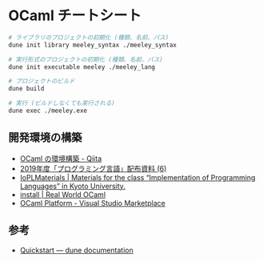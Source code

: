 # OCaml チートシート

```sh
# ライブラリのプロジェクトの初期化 (種類、名前、パス)
dune init library meeley_syntax ./meeley_syntax

# 実行形式のプロジェクトの初期化 (種類、名前、パス)
dune init executable meeley ./meeley_lang

# プロジェクトのビルド
dune build

# 実行 (ビルドしなくても実行される)
dune exec ./meeley.exe
```

## 開発環境の構築

- [OCaml の環境構築 - Qiita](https://qiita.com/zenwerk/items/7bc6177adcbeb6990e60)
- [2019年度「プログラミング言語」配布資料 (6)](https://www.fos.kuis.kyoto-u.ac.jp/~igarashi/class/pl/setup.html)
- [IoPLMaterials | Materials for the class “Implementation of Programming Languages” in Kyoto University.](https://kuis-isle3sw.github.io/IoPLMaterials/textbook/setting-up-ocaml.html)
- [install | Real World OCaml](https://dev.realworldocaml.org/install.html)
- [OCaml Platform - Visual Studio Marketplace](https://marketplace.visualstudio.com/items?itemName=ocamllabs.ocaml-platform)

## 参考

- [Quickstart — dune documentation](https://dune.readthedocs.io/en/stable/quick-start.html)
